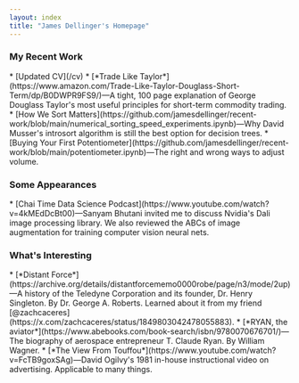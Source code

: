 ```yaml
---
layout: index
title: "James Dellinger's Homepage"
---
```

<h3 class="index_header">My Recent Work</h3>
* [Updated CV](/cv)
* [*Trade Like Taylor*](https://www.amazon.com/Trade-Like-Taylor-Douglass-Short-Term/dp/B0DWPR9FS9/)—A tight, 100 page explanation of George Douglass Taylor's most useful principles for short-term commodity trading.
* [How We Sort Matters](https://github.com/jamesdellinger/recent-work/blob/main/numerical_sorting_speed_experiments.ipynb)—Why David Musser's introsort algorithm is still the best option for decision trees.
* [Buying Your First Potentiometer](https://github.com/jamesdellinger/recent-work/blob/main/potentiometer.ipynb)—The right and wrong ways to adjust volume.

<h3 class="index_header">Some Appearances</h3>
* [Chai Time Data Science Podcast](https://www.youtube.com/watch?v=4kMEdDcBt00)—Sanyam Bhutani invited me to discuss Nvidia's Dali image processing library. We also reviewed the ABCs of image augmentation for training computer vision neural nets.

<h3 class="index_header">What's Interesting</h3>
* [*Distant Force*](https://archive.org/details/distantforcememo0000robe/page/n3/mode/2up)—A history of the Teledyne Corporation and its founder, Dr. Henry Singleton. By Dr. George A. Roberts. Learned about it from my friend [@zachcaceres](https://x.com/zachcaceres/status/1849803042478055883).
* [*RYAN, the aviator*](https://www.abebooks.com/book-search/isbn/9780070676701/)—The biography of aerospace entrepreneur T. Claude Ryan. By William Wagner.
* [*The View From Touffou*](https://www.youtube.com/watch?v=FcTB9goxSAg)—David Ogilvy's 1981 in-house instructional video on advertising. Applicable to many things.

<!-- TODO:

- get rid of top banner
- Title formatting like:

The 
Homepage 
of James
Dellinger

- all really bold
- put 'James Dellinger' in an orange red color
- use math function generateed ascii art as gray background over white background color
- maybe make it animate
- see if can animate body text to silver/gray shimmer
- or maybe faint light blue shimmer
- maybe animate text instead of background
- maybe just animate links instead of text -->